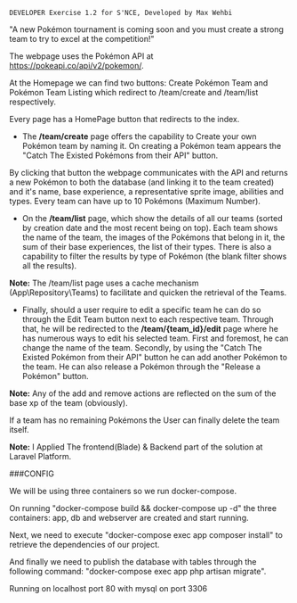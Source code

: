     DEVELOPER Exercise 1.2 for S'NCE, Developed by Max Wehbi

"A new Pokémon tournament is coming soon and you must create a strong team to try to excel at the competition!"

The webpage uses the Pokémon API at https://pokeapi.co/api/v2/pokemon/.

At the Homepage we can find two buttons:
Create Pokémon Team and Pokémon Team Listing which redirect to /team/create and /team/list respectively.

Every page has a HomePage button that redirects to the index.

 - The **/team/create** page offers the capability to Create your own Pokémon team by naming it.
On creating a Pokémon team appears the "Catch The Existed Pokémons from their API" button.

By clicking that button the webpage communicates with the API and returns a new Pokémon to both
the database (and linking it to the team created) and it's name, base experience, a representative sprite image, abilities and types.
Every team can have up to 10 Pokémons (Maximum Number).

 - On the **/team/list** page, which show the details of all our teams (sorted by creation date and the most recent being on top).
Each team shows the name of the team, the images of the Pokémons that belong in it, the sum of their base experiences, the list of their types.
There is also a capability to filter the results by type of Pokémon (the blank filter shows all the results).

**Note:** The /team/list page uses a cache mechanism (App\Repository\Teams) to facilitate and quicken the retrieval of the Teams.

 - Finally, should a user require to edit a specific team he can do so through the Edit Team button next to each respective team.
Through that, he will be redirected to the **/team/{team_id}/edit** page where he has numerous ways to edit his selected team.
First and foremost, he can change the name of the team. Secondly, by using the "Catch The Existed Pokémon from their API" button he can add another Pokémon to the team.
He can also release a Pokémon through the "Release a Pokémon" button.

**Note:** Any of the add and remove actions are reflected on the sum of the base xp of the team (obviously).

If a team has no remaining Pokémons the User can finally delete the team itself.

**Note:** I Applied The frontend(Blade) & Backend part of the solution at Laravel Platform.

###CONFIG

We will be using three containers so we run docker-compose.

On running "docker-compose build && docker-compose up -d" the three containers: app, db and webserver are created and start running.

Next, we need to execute "docker-compose exec app composer install" to retrieve the dependencies of our project.

And finally we need to publish the database with tables through the following command: "docker-compose exec app php artisan migrate".

Running on localhost port 80 with mysql on port 3306



